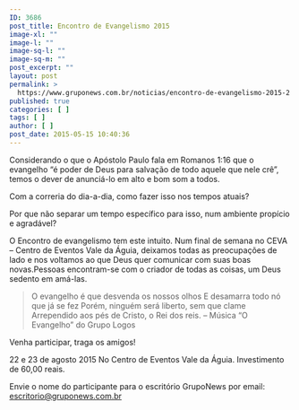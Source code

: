 ```yaml
---
ID: 3686
post_title: Encontro de Evangelismo 2015
image-xl: ""
image-l: ""
image-sq-l: ""
image-sq-m: ""
post_excerpt: ""
layout: post
permalink: >
  https://www.gruponews.com.br/noticias/encontro-de-evangelismo-2015-2
published: true
categories: [ ]
tags: [ ]
author: [ ]
post_date: 2015-05-15 10:40:36
---
```

Considerando o que o Apóstolo Paulo fala em Romanos 1:16 que o evangelho “é poder de Deus para salvação de todo aquele que nele crê”, temos o dever de anunciá-lo em alto e bom som a todos.

Com a correria do dia-a-dia, como fazer isso nos tempos atuais?

Por que não separar um tempo específico para isso, num ambiente propício e agradável?

O Encontro de evangelismo tem este intuito. Num final de semana no CEVA – Centro de Eventos Vale da Águia, deixamos todas as preocupações de lado e nos voltamos ao que Deus quer comunicar com suas boas novas.Pessoas encontram-se com o criador de todas as coisas, um Deus sedento em amá-las.
<blockquote>O evangelho é que desvenda os nossos olhos
E desamarra todo nó que já se fez
Porém, ninguém será liberto, sem que clame
Arrependido aos pés de Cristo, o Rei dos reis.
– Música “O Evangelho” do Grupo Logos</blockquote>
Venha participar, traga os amigos!

22 e 23 de agosto 2015
No Centro de Eventos Vale da Águia.
Investimento de 60,00 reais.

Envie o nome do participante para o escritório GrupoNews por email:
escritorio@gruponews.com.br